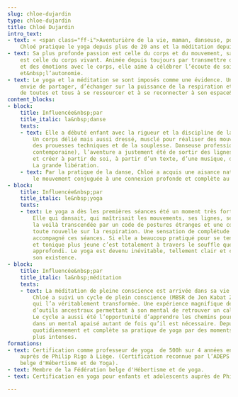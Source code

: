 ```yaml
---
slug: chloe-dujardin
type: chloe-dujardin
title: Chloé Dujardin
intro_text:
- text: « <span class="ff-i">Aventurière de la vie, maman, danseuse, politologue,
    Chloé pratique le yoga depuis plus de 20 ans et la méditation depuis&nbsp;5&nbsp;ans.</span>
- text: Sa plus profonde passion est celle du corps et du mouvement, sa première aventure
    est celle du corps vivant. Animée depuis toujours par transmettre de l’énergie
    et des émotions avec le corps, elle aime à célébrer l’écoute de soi, la liberté
    et&nbsp;l’autonomie.
- text: Le yoga et la méditation se sont imposés comme une évidence. Une profonde
    envie de partager, d’échanger sur la puissance de la respiration et la capacité
    de toutes et tous à se ressourcer et à se reconnecter à son espace&nbsp;intérieur.&nbsp;»
content_blocks:
- block:
    title: Influencée&nbsp;par
    title_italic: la&nbsp;danse
    texts:
    - text: Elle a débuté enfant avec la rigueur et la discipline de la danse classique.
        Un corps délié mais aussi dressé, musclé pour réaliser des mouvements précis,
        des prouesses techniques et de la souplesse. Danseuse professionnelle (danse
        contemporaine), l’aventure a justement été de sortir des lignes, des codes
        et créer à partir de soi, à partir d’un texte, d’une musique, d’une émotion…
        La grande libération.
    - text: Par la pratique de la danse, Chloé a acquis une aisance naturelle avec
        le mouvement conjuguée à une connexion profonde et complète au corps&nbsp;humain.
- block:
    title: Influencée&nbsp;par
    title_italic: le&nbsp;yoga
    texts:
    - text: Le yoga a dès les premières séances été un moment très fort pour Chloé.
        Elle qui dansait, qui maîtrisait les mouvements, ses lignes, ses muscles,
        la voilà transcendée par un code de postures étranges et une concentration
        toute nouvelle sur la respiration. Une sensation de complétude a tout de suite
        accompagné ces séances. Si elle a beaucoup pratiqué pour se tenir en forme
        et tonique plus jeune c’est totalement à travers le souffle que le yoga s’est
        approfondi. Le yoga est devenu inévitable, tellement clair et central dans
        son existence.
- block:
    title: Influencée&nbsp;par
    title_italic: la&nbsp;méditation
    texts:
    - text: La méditation de pleine conscience est arrivée dans sa vie après le yoga.
        Chloé a suivi un cycle de plein conscience (MBSR de Jon Kabat Zinn) de 8 semaines
        qui l’a véritablement transformée. Une expérience magnifique de transmission
        d’outils ancestraux permettant à son mental de retrouver un calme certain.
        Le cycle a aussi été l’opportunité d’apprendre les chemins pour retourner
        dans un mental apaisé autant de fois qu’il est nécessaire. Depuis Chloé médite
        quotidiennement et complète sa pratique de yoga par des moments méditatifs
        plus intenses.
formations:
- text: Certification comme professeur de yoga  de 500h sur 4 années en cours de finalisation  (2020)
    auprès de Philip Rigo à Liège. (Certification reconnue par l’ADEPS et la Fédération
    belge d'Hébertisme et de Yoga).
- text: Membre de la Fédération belge d'Hébertisme et de yoga.
- text: Certification en yoga pour enfants et adolescents auprès de Philip Rigo. (en&nbsp;cours)

---
```

